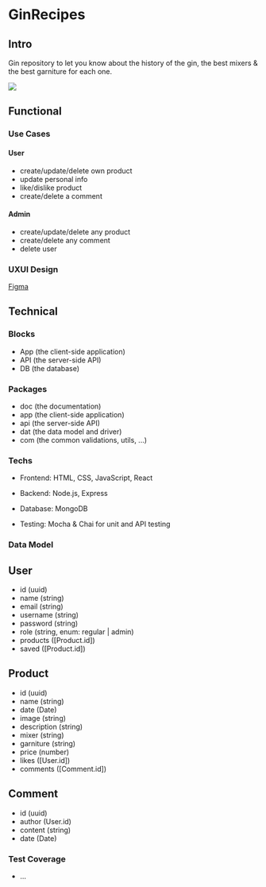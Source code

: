 # GinRecipes

## Intro

Gin repository to let you know about the history of the gin, the best mixers & the best garniture for each one.

![](https://media.giphy.com/media/j5Eia63TiZi89wfoYo/giphy.gif?cid=790b7611iya77leuiq5z65s786ppy0qfugivuo3n4a5urwm7&ep=v1_gifs_search&rid=giphy.gif&ct=g)

## Functional

### Use Cases

#### User 
- create/update/delete own product
- update personal info
- like/dislike product
- create/delete a comment

#### Admin
- create/update/delete any product
- create/delete any comment
- delete user

### UXUI Design

[Figma](https://figma.com)

## Technical

### Blocks

- App (the client-side application)
- API (the server-side API)
- DB (the database)

### Packages

- doc (the documentation)
- app (the client-side application)
- api (the server-side API)
- dat (the data model and driver)
- com (the common validations, utils, ...)

### Techs

- Frontend: HTML, CSS, JavaScript, React

- Backend: Node.js, Express

- Database: MongoDB

- Testing: Mocha & Chai for unit and API testing

### Data Model

## User
- id (uuid)
- name (string)
- email (string)
- username (string)
- password (string)
- role (string, enum: regular | admin)
- products ([Product.id])
- saved ([Product.id])

## Product
- id (uuid)
- name (string)
- date (Date)
- image (string)
- description (string)
- mixer (string)
- garniture (string)
- price (number)
- likes ([User.id])
- comments ([Comment.id])

## Comment
- id (uuid)
- author (User.id)
- content (string)
- date (Date)


### Test Coverage
- ...
